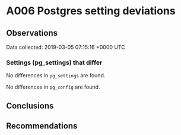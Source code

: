 # A006 Postgres setting deviations #

## Observations ##
Data collected: 2019-03-05 07:15:16 +0000 UTC  

### Settings (pg_settings) that differ ###

No differences in `pg_settings` are found.


No differences in `pg_config` are found.



## Conclusions ##


## Recommendations ##

